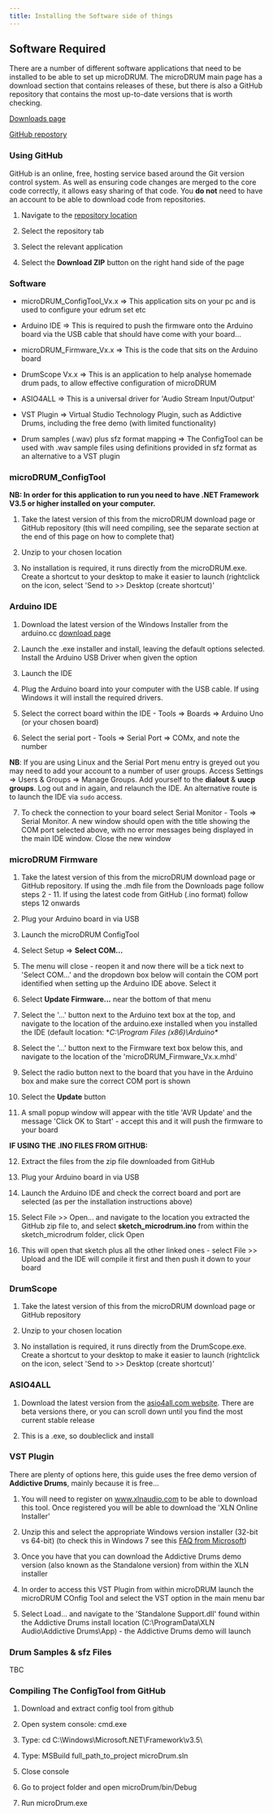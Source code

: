 ```yaml
---
title: Installing the Software side of things
---
```

## Software Required

There are a number of different software applications that need to be installed
to be able to set up microDRUM. The microDRUM main page has a download section
that contains releases of these, but there is also a GitHub repository that
contains the most up-to-date versions that is worth checking.

[Downloads page](http://microdrum.altervista.org/blog/downloads)

[GitHub repostory](https://github.com/massimobernava?tab=repositories)

### Using GitHub

GitHub is an online, free, hosting service based around the Git version control system.
As well as ensuring code changes are merged to the core code correctly, it allows
easy sharing of that code.
You **do not** need to have an account to be able to download code from repositories.

1. Navigate to the [repository location](https://github.com/massimobernava?tab=repositories)

2. Select the repository tab

3. Select the relevant application

4. Select the **Download ZIP** button on the right hand side of the page 

### Software

* microDRUM_ConfigTool_Vx.x => This application sits on your pc and is used to
configure your edrum set etc

* Arduino IDE => This is required to push the firmware onto the Arduino board
via the USB cable that should have come with your board...

* microDRUM_Firmware_Vx.x => This is the code that sits on the Arduino board

* DrumScope Vx.x => This is an application to help analyse homemade drum pads,
to allow effective configuration of microDRUM

* ASIO4ALL => This is a universal driver for 'Audio Stream Input/Output'

* VST Plugin => Virtual Studio Technology Plugin, such as Addictive Drums,
including the free demo (with limited functionality)

* Drum samples (.wav) plus sfz format mapping => The ConfigTool can be used with
.wav sample files using definitions provided in sfz format as an alternative to
a VST plugin 

### microDRUM_ConfigTool

**NB: In order for this application to run you need to have .NET Framework V3.5
or higher installed on your computer.**

1. Take the latest version of this from the microDRUM download page or GitHub repository (this will need compiling, see the separate section at the end of this page on how to complete that)

2. Unzip to your chosen location

3. No installation is required, it runs directly from the microDRUM.exe. Create a shortcut to your desktop to make it easier to launch (rightclick on the icon, select 'Send to >> Desktop (create shortcut)'

### Arduino IDE

1. Download the latest version of the Windows Installer from the arduino.cc
[download page](http://arduino.cc/en/Main/Software)

2. Launch the .exe installer and install, leaving the default options selected.
Install the Arduino USB Driver when given the option

3. Launch the IDE

4. Plug the Arduino board into your computer with the USB cable.
If using Windows it will install the required drivers.

5. Select the correct board within the IDE - Tools => Boards => Arduino Uno
(or your chosen board)

6. Select the serial port - Tools => Serial Port => COMx, and note the number

**NB**: If you are using Linux and the Serial Port menu entry is greyed out you may
need to add your account to a number of user groups.
Access Settings => Users & Groups => Manage Groups.
Add yourself to the **dialout** & **uucp groups**. Log out and in again, and relaunch the IDE.
An alternative route is to launch the IDE via `sudo` access.

7. To check the connection to your board select
Serial Monitor - Tools => Serial Monitor.
A new window should open with the title showing the COM port selected above,
with no error messages being displayed in the main IDE window. Close the new window

### microDRUM Firmware

1. Take the latest version of this from the microDRUM download page or GitHub repository.
If using the .mdh file from the Downloads page follow steps 2 - 11.
If using the latest code from GitHub (.ino format) follow steps 12 onwards

2. Plug your Arduino board in via USB

3. Launch the microDRUM ConfigTool

4. Select Setup => **Select COM...**

5. The menu will close - reopen it and now there will be a tick next to
'Select COM...' and the dropdown box below will contain the COM port identified
when setting up the Arduino IDE above. Select it

6. Select **Update Firmware...** near the bottom of that menu

7. Select the '...' button next to the Arduino text box at the top, and navigate
to the location of the arduino.exe installed when you installed the IDE
(default location: **C:\Program Files (x86)\Arduino\**

8. Select the '...' button next to the Firmware text box below this, and navigate
to the location of the 'microDRUM_Firmware_Vx.x.mhd'

9. Select the radio button next to the board that you have in the Arduino box and
make sure the correct COM port is shown

10. Select the **Update** button

11. A small popup window will appear with the title 'AVR Update' and the message
'Click OK to Start' - accept this and it will push the firmware to your board

**IF USING THE .INO FILES FROM GITHUB:**

12. Extract the files from the zip file downloaded from GitHub

13. Plug your Arduino board in via USB

14. Launch the Arduino IDE and check the correct board and port are selected
(as per the installation instructions above)

15. Select File >> Open... and navigate to the location you extracted the GitHub
zip file to, and select **sketch_microdrum.ino** from within the sketch_microdrum
folder, click Open

16. This will open that sketch plus all the other linked ones - select
File >> Upload and the IDE will compile it first and then push it down to your board 

### DrumScope

1. Take the latest version of this from the microDRUM download page or GitHub repository

2. Unzip to your chosen location

3. No installation is required, it runs directly from the DrumScope.exe.
Create a shortcut to your desktop to make it easier to launch (rightclick on the
icon, select 'Send to >> Desktop (create shortcut)'

### ASIO4ALL

1. Download the latest version from the [asio4all.com website](http://www.asio4all.com).
There are beta versions there, or you can scroll down until you find the most
current stable release

2. This is a .exe, so doubleclick and install 

### VST Plugin

There are plenty of options here, this guide uses the free demo version of
**Addictive Drums**, mainly because it is free...

1. You will need to register on www.xlnaudio.com to be able to download this tool.
Once registered you will be able to download the 'XLN Online Installer'

2. Unzip this and select the appropriate Windows version installer (32-bit vs 64-bit)
(to check this in Windows 7 see this [FAQ from Microsoft](http://windows.microsoft.com/en-gb/windows/32-bit-and-64-bit-windows#1TC=windows-7))

3. Once you have that you can download the Addictive Drums demo version
(also known as the Standalone version) from within the XLN installer

4. In order to access this VST Plugin from within microDRUM launch the
microDRUM COnfig Tool and select the VST option in the main menu bar

5. Select Load... and navigate to the 'Standalone Support.dll' found within the
Addictive Drums install location
(C:\ProgramData\XLN Audio\Addictive Drums\App) - the Addictive Drums demo will launch 

### Drum Samples & sfz Files

TBC

### Compiling The ConfigTool from GitHub

1. Download and extract config tool from github

2. Open system console: cmd.exe

3. Type: cd C:\Windows\Microsoft.NET\Framework\v3.5\

4. Type: MSBuild full_path_to_project microDrum.sln

5. Close console

6. Go to project folder and open microDrum/bin/Debug

7. Run microDrum.exe 
